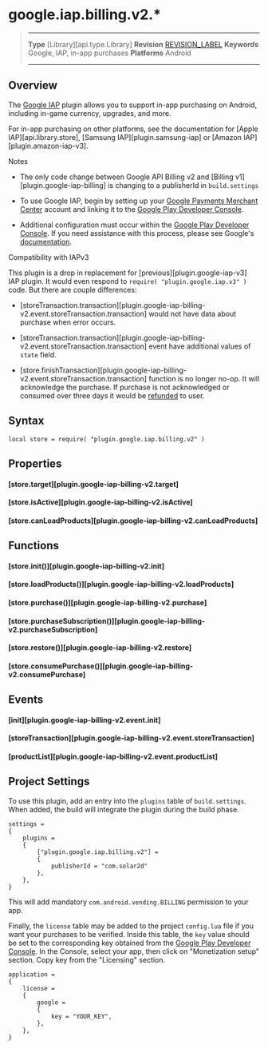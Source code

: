 
# google.iap.billing.v2.*

> --------------------- ------------------------------------------------------------------------------------------
> __Type__              [Library][api.type.Library]
> __Revision__          [REVISION_LABEL](REVISION_URL)
> __Keywords__          Google, IAP, in-app purchases
> __Platforms__			Android
> --------------------- ------------------------------------------------------------------------------------------

## Overview

The [Google IAP](https://plugins.solar2d.com/?search=plugin.google.iap.billing.v2) plugin allows you to support <nobr>in-app</nobr> purchasing on Android, including <nobr>in-game</nobr> currency, upgrades, and more.

For in-app purchasing on other platforms, see the documentation for [Apple IAP][api.library.store], [Samsung IAP][plugin.samsung-iap] or [Amazon IAP][plugin.amazon-iap-v3].

<div class="guide-notebox">
<div class="notebox-title">Notes</div>

* The only code change between Google API Billing v2 and [Billing v1][plugin.google-iap-billing] is changing to a publisherId in `build.settings`

* To use Google IAP, begin by setting up your [Google Payments Merchant Center](https://support.google.com/wallet/business/answer/1619772) account and linking it to the [Google Play Developer Console](https://play.google.com/apps/publish).

* Additional configuration must occur within the [Google Play Developer Console](https://play.google.com/apps/publish). If you need assistance with this process, please see Google's [documentation](https://developer.android.com/google/play/billing/index.html).

</div>

<div class="guide-notebox">
<div class="notebox-title">Compatibility with IAPv3</div>

This plugin is a drop in replacement for [previous][plugin.google-iap-v3] IAP plugin. It would even respond to `require( "plugin.google.iap.v3" )` code. But there are couple differences:

* [storeTransaction.transaction][plugin.google-iap-billing-v2.event.storeTransaction.transaction] would not have data about purchase when error occurs.

* [storeTransaction.transaction][plugin.google-iap-billing-v2.event.storeTransaction.transaction] event have additional values of `state` field.

* [store.finishTransaction][plugin.google-iap-billing-v2.event.storeTransaction.transaction] function is no longer no-op. It will acknowledge the purchase. If purchase is not acknowledged or consumed over three days it would be [refunded](https://developer.android.com/google/play/billing/integrate#process) to user.

</div>

<!---

## Gotchas

When building an app using the Google&nbsp;IAP plugin, ensure that the following options in the build dialog window \([guide][guide.distribution.androidBuild]\) match the `.apk` you've already uploaded to the [Google Play Developer Console](https://play.google.com/apps/publish):

* __Application name__
* __Version code__
* __Version name__
* __Package__

-->


## Syntax

	local store = require( "plugin.google.iap.billing.v2" )


## Properties

#### [store.target][plugin.google-iap-billing-v2.target]

#### [store.isActive][plugin.google-iap-billing-v2.isActive]

#### [store.canLoadProducts][plugin.google-iap-billing-v2.canLoadProducts]


## Functions

#### [store.init()][plugin.google-iap-billing-v2.init]

#### [store.loadProducts()][plugin.google-iap-billing-v2.loadProducts]

#### [store.purchase()][plugin.google-iap-billing-v2.purchase]

#### [store.purchaseSubscription()][plugin.google-iap-billing-v2.purchaseSubscription]

#### [store.restore()][plugin.google-iap-billing-v2.restore]

#### [store.consumePurchase()][plugin.google-iap-billing-v2.consumePurchase]


## Events

#### [init][plugin.google-iap-billing-v2.event.init]

#### [storeTransaction][plugin.google-iap-billing-v2.event.storeTransaction]

#### [productList][plugin.google-iap-billing-v2.event.productList]


## Project Settings

To use this plugin, add an entry into the `plugins` table of `build.settings`. When added, the build will integrate the plugin during the build phase.

``````{ brush="lua" gutter="false" first-line="1" highlight="[5,6,7,8]" }
settings =
{
	plugins =
	{
		["plugin.google.iap.billing.v2"] =
		{
			publisherId = "com.solar2d"
		},
	},
}
``````

This will add mandatory `com.android.vending.BILLING` permission to your app.

Finally, the `license` table may be added to the project `config.lua` file if you want your purchases to be verified. Inside this table, the `key` value should be set to the corresponding key obtained from the [Google Play Developer Console](https://play.google.com/apps/publish). In the Console, select your app, then click on "Monetization setup" section. Copy key from the "Licensing" section.

``````{ brush="lua" gutter="false" first-line="1" highlight="[3,4,5,6,7,8,9]" }
application =
{
	license =
	{
		google =
		{
			key = "YOUR_KEY",
		},
	},
}
``````
